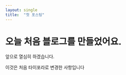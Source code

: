 ```yaml
---
layout: single
title:  "첫 포스팅"
---
```


# 오늘 처음 블로그를 만들었어요.

앞으로 열심히 하겠습니다.

이것은 처음 타이포라로 변경한 사항입니다

